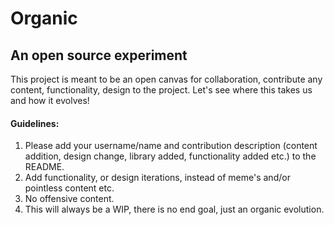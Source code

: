 # Organic

## An open source experiment

This project is meant to be an open canvas for collaboration, contribute any content, functionality, design to the project. Let's see where this takes us and how it evolves!

#### Guidelines:

1. Please add your username/name and contribution description (content addition, design change, library added, functionality added etc.) to the README.
2. Add functionality, or design iterations, instead of meme's and/or pointless content etc.
3. No offensive content.
4. This will always be a WIP, there is no end goal, just an organic evolution.
